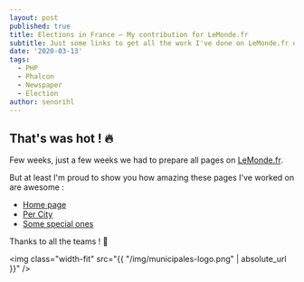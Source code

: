 ```yaml
---
layout: post
published: true
title: Elections in France — My contribution for LeMonde.fr
subtitle: Just some links to get all the work I've done on LeMonde.fr election pages
date: '2020-03-13'
tags:
  - PHP
  - Phalcon
  - Newspaper
  - Election
author: senorihl
---
```

## That's was hot ! 🔥

Few weeks, just a few weeks we had to prepare all pages on [LeMonde.fr](https://www.lemonde.fr).

But at least I'm proud to show you how amazing these pages I've worked on are awesome :

- [Home page](https://www.lemonde.fr/resultats-elections/)
- [Per City](https://www.lemonde.fr/resultats-elections/meaux-77284/)
- [Some special ones](https://www.lemonde.fr/resultats-elections/paris-75056/)

Thanks to all the teams ! 🎉

<img class="width-fit" src="{{ "/img/municipales-logo.png" | absolute_url }}" />



